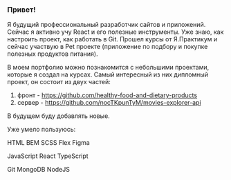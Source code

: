 ### Привет!

Я будущий профессиональный разработчик сайтов и приложений.
Сейчас я активно учу React и его полезные инструменты. Уже знаю, как настроить проект, как работать в Git.
Прошел курсы от Я.Практикум и сейчас участвую в Pet проекте (приложение по подбору и покупке полезных продуктов питания).

В моем портфолио можно познакомится с небольшими проектами, которые я создал на курсах. Самый интересный из них дипломный проект, он состоит из двух частей:
1. фронт - https://github.com/healthy-food-and-dietary-products
2. сервер - https://github.com/nocTKpunTyM/movies-explorer-api
   
В будущем буду добавлять новые.

Уже умело пользуюсь:

HTML   BEM   SCSS   Flex   Figma 

JavaScript   React   TypeScript

Git   MongoDB   NodeJS   
